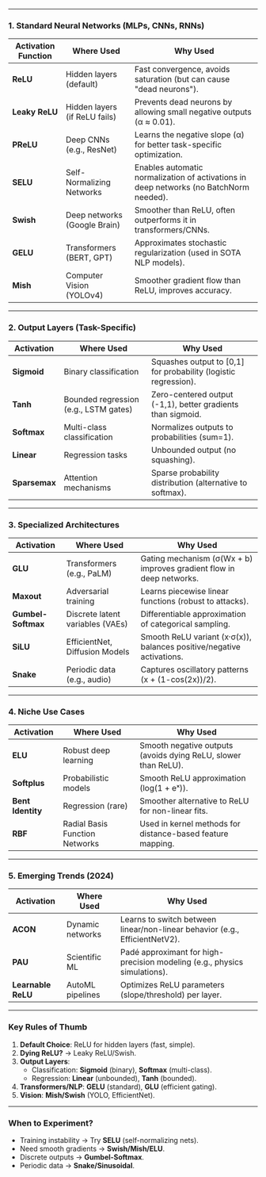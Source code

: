 
---

### **1. Standard Neural Networks (MLPs, CNNs, RNNs)**
| **Activation Function** | **Where Used**               | **Why Used**                                                                 |
|-------------------------|------------------------------|------------------------------------------------------------------------------|
| **ReLU**                | Hidden layers (default)      | Fast convergence, avoids saturation (but can cause "dead neurons").         |
| **Leaky ReLU**          | Hidden layers (if ReLU fails)| Prevents dead neurons by allowing small negative outputs (α ≈ 0.01).         |
| **PReLU**               | Deep CNNs (e.g., ResNet)     | Learns the negative slope (α) for better task-specific optimization.        |
| **SELU**                | Self-Normalizing Networks    | Enables automatic normalization of activations in deep networks (no BatchNorm needed). |
| **Swish**               | Deep networks (Google Brain) | Smoother than ReLU, often outperforms it in transformers/CNNs.              |
| **GELU**                | Transformers (BERT, GPT)     | Approximates stochastic regularization (used in SOTA NLP models).           |
| **Mish**                | Computer Vision (YOLOv4)     | Smoother gradient flow than ReLU, improves accuracy.                        |

---

### **2. Output Layers (Task-Specific)**
| **Activation**  | **Where Used**               | **Why Used**                                                                 |
|------------------|------------------------------|------------------------------------------------------------------------------|
| **Sigmoid**      | Binary classification        | Squashes output to [0,1] for probability (logistic regression).             |
| **Tanh**         | Bounded regression (e.g., LSTM gates) | Zero-centered output (-1,1), better gradients than sigmoid.         |
| **Softmax**      | Multi-class classification   | Normalizes outputs to probabilities (sum=1).                                |
| **Linear**       | Regression tasks             | Unbounded output (no squashing).                                            |
| **Sparsemax**    | Attention mechanisms         | Sparse probability distribution (alternative to softmax).                   |

---

### **3. Specialized Architectures**
| **Activation**   | **Where Used**               | **Why Used**                                                                 |
|------------------|------------------------------|------------------------------------------------------------------------------|
| **GLU**          | Transformers (e.g., PaLM)    | Gating mechanism (σ(Wx + b) improves gradient flow in deep networks.        |
| **Maxout**       | Adversarial training         | Learns piecewise linear functions (robust to attacks).                      |
| **Gumbel-Softmax**| Discrete latent variables (VAEs) | Differentiable approximation of categorical sampling.                   |
| **SiLU**         | EfficientNet, Diffusion Models | Smooth ReLU variant (x·σ(x)), balances positive/negative activations.   |
| **Snake**        | Periodic data (e.g., audio)  | Captures oscillatory patterns (x + (1-cos(2x))/2).                          |

---

### **4. Niche Use Cases**
| **Activation**   | **Where Used**               | **Why Used**                                                                 |
|------------------|------------------------------|------------------------------------------------------------------------------|
| **ELU**          | Robust deep learning         | Smooth negative outputs (avoids dying ReLU, slower than ReLU).              |
| **Softplus**     | Probabilistic models         | Smooth ReLU approximation (log(1 + eˣ)).                                    |
| **Bent Identity**| Regression (rare)            | Smoother alternative to ReLU for non-linear fits.                           |
| **RBF**          | Radial Basis Function Networks| Used in kernel methods for distance-based feature mapping.                  |

---

### **5. Emerging Trends (2024)**
| **Activation**   | **Where Used**               | **Why Used**                                                                 |
|------------------|------------------------------|------------------------------------------------------------------------------|
| **ACON**         | Dynamic networks             | Learns to switch between linear/non-linear behavior (e.g., EfficientNetV2). |
| **PAU**          | Scientific ML                | Padé approximant for high-precision modeling (e.g., physics simulations).   |
| **Learnable ReLU**| AutoML pipelines            | Optimizes ReLU parameters (slope/threshold) per layer.                      |

---

### **Key Rules of Thumb**
1. **Default Choice**: ReLU for hidden layers (fast, simple).  
2. **Dying ReLU?** → Leaky ReLU/Swish.  
3. **Output Layers**:  
   - Classification: **Sigmoid** (binary), **Softmax** (multi-class).  
   - Regression: **Linear** (unbounded), **Tanh** (bounded).  
4. **Transformers/NLP**: **GELU** (standard), **GLU** (efficient gating).  
5. **Vision**: **Mish/Swish** (YOLO, EfficientNet).  

---

### **When to Experiment?**
- Training instability → Try **SELU** (self-normalizing nets).  
- Need smooth gradients → **Swish/Mish/ELU**.  
- Discrete outputs → **Gumbel-Softmax**.  
- Periodic data → **Snake/Sinusoidal**.  

